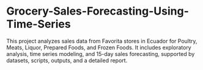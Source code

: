 # Grocery-Sales-Forecasting-Using-Time-Series
This project analyzes sales data from Favorita stores in Ecuador for Poultry, Meats, Liquor, Prepared Foods, and Frozen Foods. It includes exploratory analysis, time series modeling, and 15-day sales forecasting, supported by datasets, scripts, outputs, and a detailed report.
